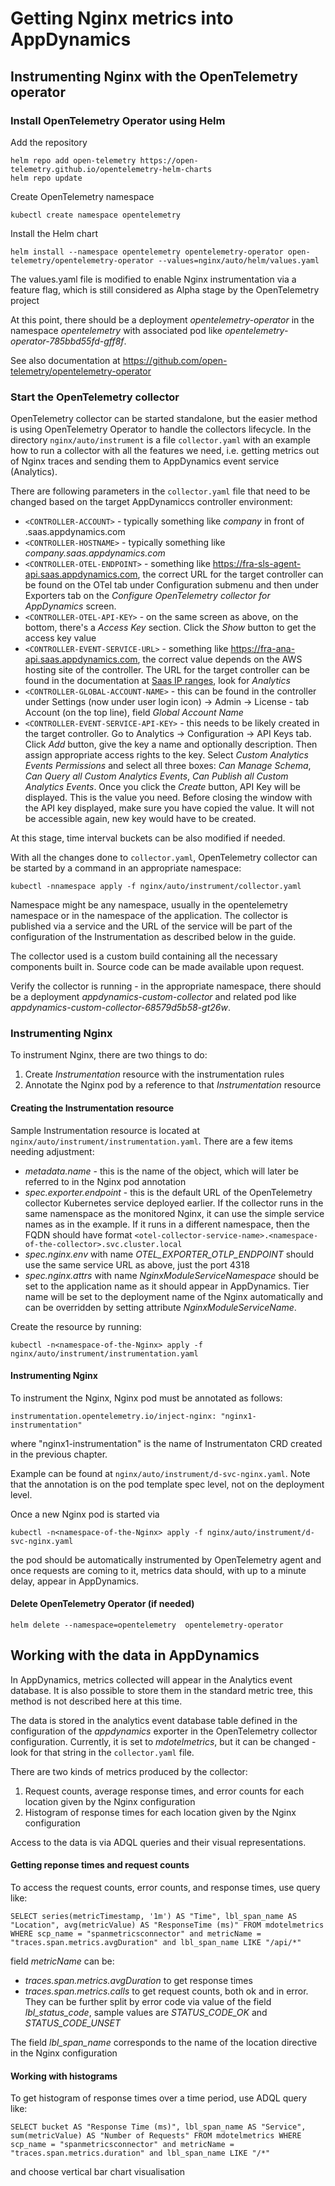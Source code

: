 
# Getting Nginx metrics into AppDynamics

## Instrumenting Nginx with the OpenTelemetry operator

### Install OpenTelemetry Operator using Helm

Add the repository

~~~
helm repo add open-telemetry https://open-telemetry.github.io/opentelemetry-helm-charts
helm repo update
~~~

Create OpenTelemetry namespace

~~~
kubectl create namespace opentelemetry
~~~

Install the Helm chart

~~~
helm install --namespace opentelemetry opentelemetry-operator open-telemetry/opentelemetry-operator --values=nginx/auto/helm/values.yaml
~~~

The values.yaml file is modified to enable Nginx instrumentation via a feature flag, which is still considered as Alpha stage by the OpenTelemetry project

At this point, there should be a deployment *opentelemetry-operator* in the namespace *opentelemetry* with associated pod like *opentelemetry-operator-785bbd55fd-gff8f*.

See also documentation at https://github.com/open-telemetry/opentelemetry-operator

### Start the OpenTelemetry collector

OpenTelemetry collector can be started standalone, but the easier method is using OpenTelemetry Operator to handle the collectors lifecycle. In the directory `nginx/auto/instrument` is a file `collector.yaml` with an example how to run a collector with all the features we need, i.e. getting metrics out of Nginx traces and sending them to AppDynamics event service (Analytics).

There are following parameters in the `collector.yaml` file that need to be changed based on the target AppDynamiccs controller environment:

* `<CONTROLLER-ACCOUNT>` - typically something like *company* in front of .saas.appdynamics.com
* `<CONTROLLER-HOSTNAME>` - typically something like *company.saas.appdynamics.com*
* `<CONTROLLER-OTEL-ENDPOINT>` - something like https://fra-sls-agent-api.saas.appdynamics.com, the correct URL for the target controller can be found on the OTel tab under Configuration submenu and then under Exporters tab on the *Configure OpenTelemetry collector for AppDynamics* screen.
* `<CONTROLLER-OTEL-API-KEY>` - on the same screen as above, on the bottom, there's a *Access Key* section. Click the *Show* button to get the access key value
* `<CONTROLLER-EVENT-SERVICE-URL>` - something like https://fra-ana-api.saas.appdynamics.com, the correct value depends on the AWS hosting site of the controller. The URL for the target controller can be found in the documentation at [Saas IP ranges](https://docs.appdynamics.com/appd/24.x/24.11/en/cisco-appdynamics-essentials/getting-started/saas-domains-and-ip-ranges), look for *Analytics*
* `<CONTROLLER-GLOBAL-ACCOUNT-NAME>` - this can be found in the controller under Settings (now under user login icon) -> Admin -> License - tab Account (on the top line), field *Global Account Name*
* `<CONTROLLER-EVENT-SERVICE-API-KEY>` - this needs to be likely created in the target controller. Go to Analytics -> Configuration -> API Keys tab. Click *Add* button, give the key a name and optionally description. Then assign appropriate access rights to the key. Select *Custom Analytics Events Permissions* and select all three boxes: *Can Manage Schema*, *Can Query all Custom Analytics Events*, *Can Publish all Custom Analytics Events*. Once you click the *Create* button, API Key will be displayed. This is the value you need. Before closing the window with the API key displayed, make sure you have copied the value. It will not be accessible again, new key would have to be created.

At this stage, time interval buckets can be also modified if needed.

With all the changes done to `collector.yaml`, OpenTelemetry collector can be started by a command in an appropriate namespace: 

~~~
kubectl -nnamespace apply -f nginx/auto/instrument/collector.yaml
~~~

Namespace might be any namespace, usually in the opentelemetry namespace or in the namespace of the application. The collector is published via a service and the URL of the service will be part of the configuration of the Instrumentation as described below in the guide. 

The collector used is a custom build containing all the necessary components built in. Source code can be made available upon request.

Verify the collector is running - in the appropriate namespace, there should be a deployment *appdynamics-custom-collector* and related pod like  *appdynamics-custom-collector-68579d5b58-gt26w*.

### Instrumenting Nginx

To instrument Nginx, there are two things to do:

1) Create *Instrumentation* resource with the instrumentation rules
2) Annotate the Nginx pod by a reference to that *Instrumentation* resource

#### Creating the Instrumentation resource

Sample Instrumentation resource is located at `nginx/auto/instrument/instrumentation.yaml`. There are a few items needing adjustment:

* *metadata.name* - this is the name of the object, which will later be referred to in the Nginx pod annotation
* *spec.exporter.endpoint* - this is the default URL of the OpenTelemetry collector Kubernetes service deployed earlier. If the collector runs in the same namenspace as the monitored Nginx, it can use the simple service names as in the example. If it runs in a different namespace, then the FQDN should have format `<otel-collector-service-name>.<namespace-of-the-collector>.svc.cluster.local`
* *spec.nginx.env* with name *OTEL_EXPORTER_OTLP_ENDPOINT* should use the same service URL as above, just the port 4318
* *spec.nginx.attrs* with name *NginxModuleServiceNamespace* should be set to the application name as it should appear in AppDynamics. Tier name will be set to the deployment name of the Nginx automatically and can be overridden by setting attribute *NginxModuleServiceName*.

Create the resource by running:

~~~
kubectl -n<namespace-of-the-Nginx> apply -f nginx/auto/instrument/instrumentation.yaml
~~~

#### Instrumenting Nginx

To instrument the Nginx, Nginx pod must be annotated as follows:

~~~~
instrumentation.opentelemetry.io/inject-nginx: "nginx1-instrumentation"
~~~~

where "nginx1-instrumentation" is the name of Instrumentaton CRD created in the previous chapter.

Example can be found at `nginx/auto/instrument/d-svc-nginx.yaml`. Note that the annotation is on the pod template spec level, not on the deployment level. 

Once a new Nginx pod is started via 

~~~
kubectl -n<namespace-of-the-Nginx> apply -f nginx/auto/instrument/d-svc-nginx.yaml
~~~

the pod should be automatically instrumented by OpenTelemetry agent and once requests are coming to it, metrics data should, with up to a minute delay, appear in AppDynamics.

#### Delete OpenTelemetry Operator (if needed)

~~~
helm delete --namespace=opentelemetry  opentelemetry-operator
~~~

## Working with the data in AppDynamics

In AppDynamics, metrics collected will appear in the Analytics event database. It is also possible to store them in the standard metric tree, this method is not described here at this time.

The data is stored in the analytics event database table defined in the configuration of the *appdynamics* exporter in the OpenTelemetry collector configuration. Currently, it is set to *mdotelmetrics*, but it can be changed - look for that string in the `collector.yaml` file.

There are two kinds of metrics produced by the collector:

1) Request counts, average response times, and error counts for each location given by the Nginx configuration
2) Histogram of response times for each location given by the Nginx configuration

Access to the data is via ADQL queries and their visual representations. 

#### Getting reponse times and request counts

To access the request counts, error counts, and response times, use query like:

~~~
SELECT series(metricTimestamp, '1m') AS "Time", lbl_span_name AS "Location", avg(metricValue) AS "ResponseTime (ms)" FROM mdotelmetrics WHERE scp_name = "spanmetricsconnector" and metricName = "traces.span.metrics.avgDuration" and lbl_span_name LIKE "/api/*"
~~~

field *metricName* can be:

* *traces.span.metrics.avgDuration* to get response times
* *traces.span.metrics.calls* to get request counts, both ok and in error. They can be further split by error code via value of the field *lbl_status_code*, sample values are *STATUS_CODE_OK* and *STATUS_CODE_UNSET*
  
The field *lbl_span_name* corresponds to the name of the location directive in the Nginx configuration

#### Working with histograms

To get histogram of response times over a time period, use ADQL query like:

~~~
SELECT bucket AS "Response Time (ms)", lbl_span_name AS "Service", sum(metricValue) AS "Number of Requests" FROM mdotelmetrics WHERE scp_name = "spanmetricsconnector" and metricName = "traces.span.metrics.duration" and lbl_span_name LIKE "/*"
~~~

and choose vertical bar chart visualisation


